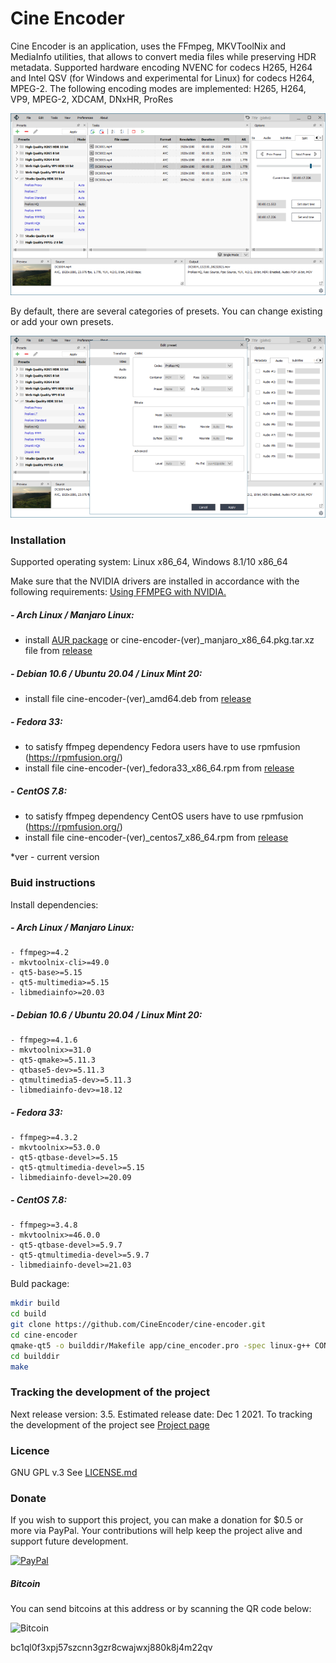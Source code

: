 # Cine Encoder

Cine Encoder is an application, uses the FFmpeg, MKVToolNix and MediaInfo utilities, that allows to convert media files while preserving HDR metadata.  Supported hardware encoding NVENC for codecs H265, H264 and Intel QSV (for Windows and experimental for Linux) for codecs H264, MPEG-2. The following encoding modes are implemented: H265, H264, VP9, MPEG-2, XDCAM, DNxHR, ProRes

![View](./images/View_1.png)

By default, there are several categories of presets. You can change existing or add your own presets.

![View](./images/View_2.png)

### Installation

Supported operating system: Linux x86_64, Windows 8.1/10 x86_64

Make sure that the NVIDIA drivers are installed in accordance with the following requirements: [Using FFMPEG with NVIDIA.](https://docs.nvidia.com/video-technologies/video-codec-sdk/ffmpeg-with-nvidia-gpu/index.html)

##### - Arch Linux / Manjaro Linux:
  - install [AUR package](https://aur.archlinux.org/packages/cine-encoder/) or cine-encoder-(ver)_manjaro_x86_64.pkg.tar.xz file from [release](https://github.com/CineEncoder/cine-encoder/releases)

##### - Debian 10.6 / Ubuntu 20.04 / Linux Mint 20:
  - install file cine-encoder-(ver)_amd64.deb from [release](https://github.com/CineEncoder/cine-encoder/releases)

##### - Fedora 33:
  - to satisfy ffmpeg dependency Fedora users have to use rpmfusion (https://rpmfusion.org/)
  - install file cine-encoder-(ver)_fedora33_x86_64.rpm from [release](https://github.com/CineEncoder/cine-encoder/releases)

##### - CentOS 7.8:
  - to satisfy ffmpeg dependency CentOS users have to use rpmfusion (https://rpmfusion.org/)
  - install file cine-encoder-(ver)_centos7_x86_64.rpm from [release](https://github.com/CineEncoder/cine-encoder/releases)

*ver - current version

### Buid instructions
Install dependencies:

##### - Arch Linux / Manjaro Linux:
    - ffmpeg>=4.2
    - mkvtoolnix-cli>=49.0
    - qt5-base>=5.15
    - qt5-multimedia>=5.15
    - libmediainfo>=20.03

##### - Debian 10.6 / Ubuntu 20.04 / Linux Mint 20:
    - ffmpeg>=4.1.6
    - mkvtoolnix>=31.0
    - qt5-qmake>=5.11.3
    - qtbase5-dev>=5.11.3
    - qtmultimedia5-dev>=5.11.3
    - libmediainfo-dev>=18.12

##### - Fedora 33:
    - ffmpeg>=4.3.2
    - mkvtoolnix>=53.0.0
    - qt5-qtbase-devel>=5.15
    - qt5-qtmultimedia-devel>=5.15
    - libmediainfo-devel>=20.09

##### - CentOS 7.8:
    - ffmpeg>=3.4.8
    - mkvtoolnix>=46.0.0
    - qt5-qtbase-devel>=5.9.7
    - qt5-qtmultimedia-devel>=5.9.7
    - libmediainfo-devel>=21.03

Buld package:

```sh
mkdir build
cd build
git clone https://github.com/CineEncoder/cine-encoder.git
cd cine-encoder
qmake-qt5 -o builddir/Makefile app/cine_encoder.pro -spec linux-g++ CONFIG+=qtquickcompiler (or for Debian:  /usr/lib/qt5/bin/qmake -o builddir/Makefile app/cine_encoder.pro -spec linux-g++)
cd builddir
make
```


### Tracking the development of the project

Next release version: 3.5. Estimated release date: Dec 1 2021.
To tracking the development of the project see [Project page](https://github.com/CineEncoder/cine-encoder/projects/1?fullscreen=true)


### Licence

GNU GPL v.3
See [LICENSE.md](https://github.com/CineEncoder/CineEncoder/blob/master/LICENSE)


### Donate

If you wish to support this project, you can make a donation for $0.5 or more via PayPal. Your contributions will help keep the project alive and support future development.

[![PayPal](./images/PayPal.png)](https://paypal.me/KozhukharenkoOleg?locale.x=ru_RU)

##### Bitcoin
You can send bitcoins at this address or by scanning the QR code below:

![Bitcoin](./images/Bitcoin.png)

bc1ql0f3xpj57szcnn3gzr8cwajwxj880k8j4m22qv

